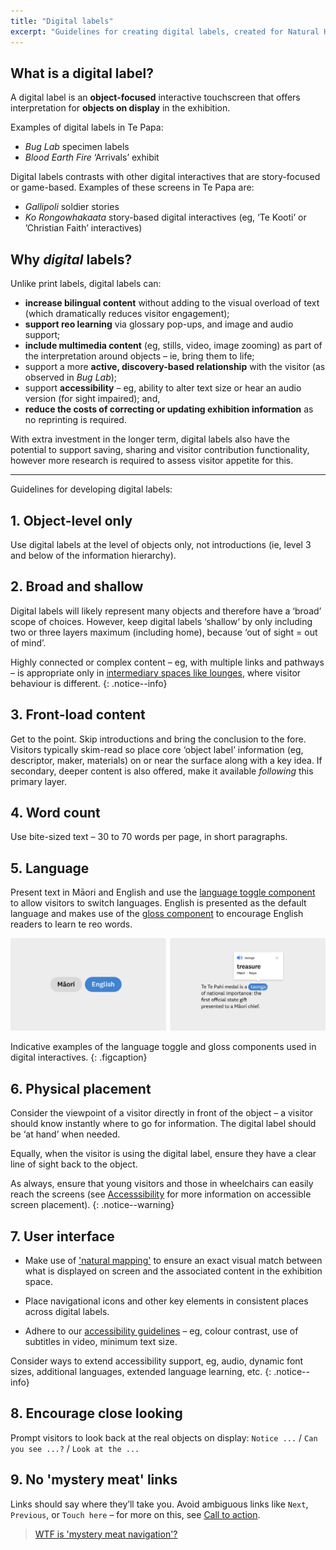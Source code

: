 ```yaml
---
title: "Digital labels"
excerpt: "Guidelines for creating digital labels, created for Natural History and History Renewal specifically."
---
```


## What is a digital label?

A digital label is an **object-focused** interactive touchscreen that offers interpretation for **objects on display** in the exhibition.

Examples of digital labels in Te Papa:

* _Bug Lab_ specimen labels
* _Blood Earth Fire_ ‘Arrivals’ exhibit

Digital labels contrasts with other digital interactives that are story-focused or game-based. Examples of these screens in Te Papa are:

* _Gallipoli_ soldier stories
* _Ko Rongowhakaata_ story-based digital interactives (eg, ‘Te Kooti’ or ’Christian Faith’ interactives)

## Why _digital_ labels?

Unlike print labels, digital labels can:

* **increase bilingual content** without adding to the visual overload of text (which dramatically reduces visitor engagement);
* **support reo learning** via glossary pop-ups, and image and audio support;
* **include multimedia content** (eg, stills, video, image zooming) as part of the interpretation around objects – ie, bring them to life;
* support a more **active, discovery-based relationship** with the visitor (as observed in _Bug Lab_);
* support **accessibility** – eg, ability to alter text size or hear an audio version (for sight impaired); and,
* **reduce the costs of correcting or updating exhibition information** as no reprinting is required.

With extra investment in the longer term, digital labels also have the potential to support saving, sharing and visitor contribution functionality, however more research is required to assess visitor appetite for this.

--------

Guidelines for developing digital labels:

## 1. Object-level only

Use digital labels at the level of objects only, not introductions (ie, level 3 and below of the information hierarchy).

## 2. Broad and shallow

Digital labels will likely represent many objects and therefore have a ‘broad’ scope of choices. However, keep digital labels ‘shallow‘ by only including two or three layers maximum (including home), because ‘out of sight = out of mind’. 

Highly connected or complex content – eg, with multiple links and pathways – is appropriate only in [intermediary spaces like lounges](/_pages/foundations/context/), where visitor behaviour is different.
{: .notice--info}

## 3. Front-load content

Get to the point. Skip introductions and bring the conclusion to the fore. Visitors typically skim-read so place core ‘object label’ information (eg, descriptor, maker, materials) on or near the surface along with a key idea. If secondary, deeper content is also offered, make it available *following* this primary layer.

## 4. Word count

Use bite-sized text – 30 to 70 words per page, in short paragraphs.

## 5. Language

Present text in Māori and English and use the [language toggle component](/_pages/patterns/language-toggle/) to allow visitors to switch languages. English is presented as the default language and makes use of the [gloss component](/_pages/patterns/gloss/) to encourage English readers to learn te reo words.

![Language tools](/images/language-tools.png)

Indicative examples of the language toggle and gloss components used in digital interactives.
{: .figcaption}

## 6. Physical placement

Consider the viewpoint of a visitor directly in front of the object – a visitor should know instantly where to go for information. The digital label should be ‘at hand’ when needed.

Equally, when the visitor is using the digital label, ensure they have a clear line of sight back to the object.

As always, ensure that young visitors and those in wheelchairs can easily reach the screens (see [Accesssibility](/_pages/foundations/accessibility/) for more information on accessible screen placement). 
{: .notice--warning}

## 7. User interface

  *	Make use of ['natural mapping'](/_pages/principles/layout/) to ensure an exact visual match between what is displayed on screen and the associated content in the exhibition space.
  
  *	Place navigational icons and other key elements in consistent places across digital labels.
 
  *	Adhere to our [accessibility guidelines](/_pages/foundations/accessibility/) – eg, colour contrast, use of subtitles in video, minimum text size.

Consider ways to extend accessibility support, eg, audio, dynamic font sizes, additional languages, extended language learning, etc.
{: .notice--info}

## 8. Encourage close looking

Prompt visitors to look back at the real objects on display: `Notice ...` / `Can you see ...?` / `Look at the ...`

## 9. No 'mystery meat' links

Links should say where they’ll take you. Avoid ambiguous links like `Next`, `Previous`, or `Touch here` – for more on this, see [Call to action](/_pages/principles/call-to-action/).

> [WTF is 'mystery meat navigation'?](https://en.wikipedia.org/wiki/Mystery_meat_navigation)

